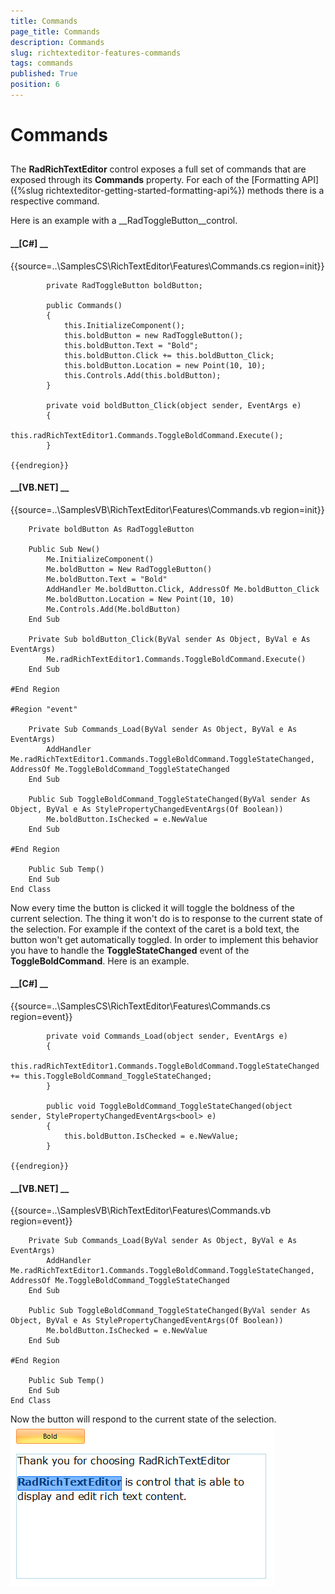 ```yaml
---
title: Commands
page_title: Commands
description: Commands
slug: richtexteditor-features-commands
tags: commands
published: True
position: 6
---
```


# Commands



## 

The __RadRichTextEditor__ control exposes a full set of commands that are exposed through its 
          __Commands__ property. For each of the [Formatting API]({%slug richtexteditor-getting-started-formatting-api%}) methods there is a 
          respective command.
        

Here is an example with a __RadToggleButton__control.
        

#### __[C#] __

{{source=..\SamplesCS\RichTextEditor\Features\Commands.cs region=init}}
	        
	        private RadToggleButton boldButton;
	        
	        public Commands()
	        {
	            this.InitializeComponent();
	            this.boldButton = new RadToggleButton();
	            this.boldButton.Text = "Bold";
	            this.boldButton.Click += this.boldButton_Click;
	            this.boldButton.Location = new Point(10, 10);
	            this.Controls.Add(this.boldButton);
	        }
	        
	        private void boldButton_Click(object sender, EventArgs e)
	        {
	            this.radRichTextEditor1.Commands.ToggleBoldCommand.Execute();
	        }
	        
	{{endregion}}



#### __[VB.NET] __

{{source=..\SamplesVB\RichTextEditor\Features\Commands.vb region=init}}
	
	    Private boldButton As RadToggleButton
	
	    Public Sub New()
	        Me.InitializeComponent()
	        Me.boldButton = New RadToggleButton()
	        Me.boldButton.Text = "Bold"
	        AddHandler Me.boldButton.Click, AddressOf Me.boldButton_Click
	        Me.boldButton.Location = New Point(10, 10)
	        Me.Controls.Add(Me.boldButton)
	    End Sub
	
	    Private Sub boldButton_Click(ByVal sender As Object, ByVal e As EventArgs)
	        Me.radRichTextEditor1.Commands.ToggleBoldCommand.Execute()
	    End Sub
	
	#End Region
	
	#Region "event"
	
	    Private Sub Commands_Load(ByVal sender As Object, ByVal e As EventArgs)
	        AddHandler Me.radRichTextEditor1.Commands.ToggleBoldCommand.ToggleStateChanged, AddressOf Me.ToggleBoldCommand_ToggleStateChanged
	    End Sub
	
	    Public Sub ToggleBoldCommand_ToggleStateChanged(ByVal sender As Object, ByVal e As StylePropertyChangedEventArgs(Of Boolean))
	        Me.boldButton.IsChecked = e.NewValue
	    End Sub
	
	#End Region
	
	    Public Sub Temp()
	    End Sub
	End Class



Now every time the button is clicked it will toggle the boldness of the current selection. The thing it won't do is to response to the current state of the 
          selection. For example if the context of the caret is a bold text, the button won't get automatically toggled. In order to implement this behavior you have to 
          handle the __ToggleStateChanged__ event of the __ToggleBoldCommand__. Here is an example.
        

#### __[C#] __

{{source=..\SamplesCS\RichTextEditor\Features\Commands.cs region=event}}
	            
	        private void Commands_Load(object sender, EventArgs e)
	        {
	            this.radRichTextEditor1.Commands.ToggleBoldCommand.ToggleStateChanged += this.ToggleBoldCommand_ToggleStateChanged;
	        }
	            
	        public void ToggleBoldCommand_ToggleStateChanged(object sender, StylePropertyChangedEventArgs<bool> e)
	        {
	            this.boldButton.IsChecked = e.NewValue;
	        }
	        
	{{endregion}}



#### __[VB.NET] __

{{source=..\SamplesVB\RichTextEditor\Features\Commands.vb region=event}}
	
	    Private Sub Commands_Load(ByVal sender As Object, ByVal e As EventArgs)
	        AddHandler Me.radRichTextEditor1.Commands.ToggleBoldCommand.ToggleStateChanged, AddressOf Me.ToggleBoldCommand_ToggleStateChanged
	    End Sub
	
	    Public Sub ToggleBoldCommand_ToggleStateChanged(ByVal sender As Object, ByVal e As StylePropertyChangedEventArgs(Of Boolean))
	        Me.boldButton.IsChecked = e.NewValue
	    End Sub
	
	#End Region
	
	    Public Sub Temp()
	    End Sub
	End Class



Now the button will respond to the current state of the selection.![richtexteditor-features-clipboard-support 001](images/richtexteditor-features-clipboard-support001.png)
